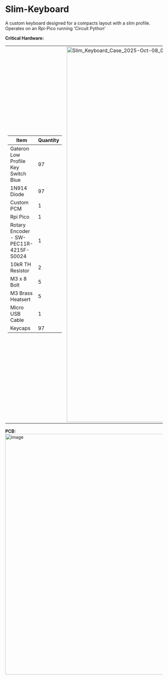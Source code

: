 # Slim-Keyboard

A custom keyboard designed for a compacts layout with a slim profile.   
Operates on an Rpi-Pico running 'Circuit Python'

**Critical Hardware:**  
<table>
  <tr>
    <td>

<!-- Markdown table goes here -->
  
| Item                                   | Quantity |
|----------------------------------------|----------|
| Gateron Low Profile Key Switch Blue    | 97       |
| 1N914 Diode                            | 97       |
| Custom PCM                             | 1        |
| Rpi Pico                               | 1        |
| Rotary Encoder - SW-PEC11R-4215F-S0024 | 1        |
| 10kR TH Resistor                       | 2        |
| M3 x 8 Bolt                            | 5        |
| M3 Brass Heatsert                      | 5        |
| Micro USB Cable                        | 1        |
| Keycaps                                | 97       |

  </td>
  <td>
    <img width="1600" height="1200" alt="Slim_Keyboard_Case_2025-Oct-08_03-27-56AM-000_CustomizedView35707465794" src="https://github.com/user-attachments/assets/03e1b2fe-9f05-41a4-a0aa-5505a7b2503f" />
  </td>
  </tr>
</table>

**PCB:**  
<img width="2251" height="770" alt="image" src="https://github.com/user-attachments/assets/f6d6b378-1464-4208-ac5c-4b5adf810f49" />
